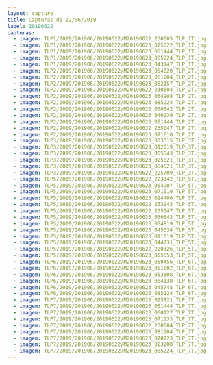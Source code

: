 ```yaml
---
layout: capture
title: Capturas de 22/06/2019
label: 20190622
capturas:
  - imagem: TLP1/2019/201906/20190622/M20190622_230605_TLP_1T.jpg
  - imagem: TLP1/2019/201906/20190622/M20190623_025822_TLP_1T.jpg
  - imagem: TLP1/2019/201906/20190622/M20190623_051444_TLP_1T.jpg
  - imagem: TLP1/2019/201906/20190622/M20190623_085224_TLP_1T.jpg
  - imagem: TLP1/2019/201906/20190622/M20190623_043147_TLP_1T.jpg
  - imagem: TLP2/2019/201906/20190622/M20190623_054820_TLP_2T.jpg
  - imagem: TLP2/2019/201906/20190622/M20190623_081204_TLP_2T.jpg
  - imagem: TLP2/2019/201906/20190622/M20190623_082157_TLP_2T.jpg
  - imagem: TLP2/2019/201906/20190622/M20190622_230604_TLP_2T.jpg
  - imagem: TLP2/2019/201906/20190622/M20190623_064908_TLP_2T.jpg
  - imagem: TLP2/2019/201906/20190622/M20190623_085224_TLP_2T.jpg
  - imagem: TLP2/2019/201906/20190622/M20190623_030642_TLP_2T.jpg
  - imagem: TLP2/2019/201906/20190622/M20190623_040239_TLP_2T.jpg
  - imagem: TLP2/2019/201906/20190622/M20190623_051444_TLP_2T.jpg
  - imagem: TLP2/2019/201906/20190622/M20190622_235047_TLP_2T.jpg
  - imagem: TLP2/2019/201906/20190622/M20190623_071610_TLP_2T.jpg
  - imagem: TLP3/2019/201906/20190622/M20190623_033515_TLP_3T.jpg
  - imagem: TLP3/2019/201906/20190622/M20190623_012019_TLP_3T.jpg
  - imagem: TLP3/2019/201906/20190622/M20190623_055543_TLP_3T.jpg
  - imagem: TLP3/2019/201906/20190622/M20190623_025821_TLP_3T.jpg
  - imagem: TLP3/2019/201906/20190622/M20190623_084521_TLP_3T.jpg
  - imagem: TLP3/2019/201906/20190622/M20190622_225709_TLP_3T.jpg
  - imagem: TLP5/2019/201906/20190622/M20190622_223342_TLP_5T.jpg
  - imagem: TLP5/2019/201906/20190622/M20190623_064907_TLP_5T.jpg
  - imagem: TLP5/2019/201906/20190622/M20190623_071610_TLP_5T.jpg
  - imagem: TLP5/2019/201906/20190622/M20190623_024406_TLP_5T.jpg
  - imagem: TLP5/2019/201906/20190622/M20190622_233943_TLP_5T.jpg
  - imagem: TLP5/2019/201906/20190622/M20190622_235047_TLP_5T.jpg
  - imagem: TLP5/2019/201906/20190622/M20190623_030642_TLP_5T.jpg
  - imagem: TLP5/2019/201906/20190622/M20190623_054819_TLP_5T.jpg
  - imagem: TLP5/2019/201906/20190622/M20190623_045334_TLP_5T.jpg
  - imagem: TLP5/2019/201906/20190622/M20190623_011019_TLP_5T.jpg
  - imagem: TLP5/2019/201906/20190622/M20190623_044731_TLP_5T.jpg
  - imagem: TLP5/2019/201906/20190622/M20190622_220326_TLP_5T.jpg
  - imagem: TLP5/2019/201906/20190622/M20190623_055553_TLP_5T.jpg
  - imagem: TLP6/2019/201906/20190622/M20190623_050456_TLP_6T.jpg
  - imagem: TLP6/2019/201906/20190622/M20190623_051602_TLP_6T.jpg
  - imagem: TLP6/2019/201906/20190622/M20190623_053608_TLP_6T.jpg
  - imagem: TLP6/2019/201906/20190622/M20190623_084138_TLP_6T.jpg
  - imagem: TLP6/2019/201906/20190622/M20190623_045745_TLP_6T.jpg
  - imagem: TLP6/2019/201906/20190622/M20190623_085124_TLP_6T.jpg
  - imagem: TLP7/2019/201906/20190622/M20190623_025821_TLP_7T.jpg
  - imagem: TLP7/2019/201906/20190622/M20190623_051444_TLP_7T.jpg
  - imagem: TLP7/2019/201906/20190622/M20190623_060127_TLP_7T.jpg
  - imagem: TLP7/2019/201906/20190622/M20190623_071233_TLP_7T.jpg
  - imagem: TLP7/2019/201906/20190622/M20190622_230604_TLP_7T.jpg
  - imagem: TLP7/2019/201906/20190622/M20190623_081204_TLP_7T.jpg
  - imagem: TLP7/2019/201906/20190622/M20190623_070723_TLP_7T.jpg
  - imagem: TLP7/2019/201906/20190622/M20190623_023200_TLP_7T.jpg
  - imagem: TLP7/2019/201906/20190622/M20190623_085224_TLP_7T.jpg
---
```

